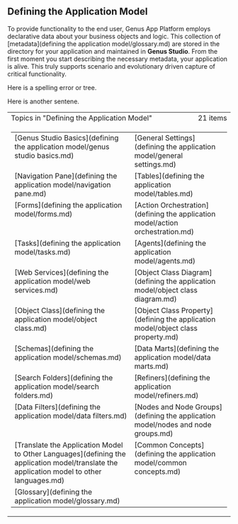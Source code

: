 ## Defining the Application Model

To provide functionality to the end user, Genus App Platform employs declarative data about your business objects and logic. This collection of [metadata](defining the application model/glossary.md) are stored in the directory for your application and maintained in **Genus Studio**. From the first moment you start describing the necessary metadata, your application is alive. This truly supports scenario and evolutionary driven capture of critical functionality.

Here is a spelling error or tree.

Here is another sentene.

<table cellpadding="0" cellspacing="0" width="100%" class="cdclvSuggestTable">

<tbody>

<tr>

<td width="100%" class="cdclvSuggestTitle">Topics in "Defining the Application Model"</td>

<td class="cdclvSuggestTitle"><nobr>21 items</nobr></td>

</tr>

<tr>

<td class="cdclvCategoryCont" colspan="2">

<table cellpadding="0" cellspacing="0" width="100%">

<tbody>

<tr>

<td valign="top" class="cdclvCategoryCol1">[Genus Studio Basics](defining the application model/genus studio basics.md)</td>

<td valign="top" class="cdclvCategoryCol2">[General Settings](defining the application model/general settings.md)</td>

</tr>

<tr class="cdclvCategoryRowAlt">

<td valign="top" class="cdclvCategoryCol1">[Navigation Pane](defining the application model/navigation pane.md)</td>

<td valign="top" class="cdclvCategoryCol2">[Tables](defining the application model/tables.md)</td>

</tr>

<tr>

<td valign="top" class="cdclvCategoryCol1">[Forms](defining the application model/forms.md)</td>

<td valign="top" class="cdclvCategoryCol2">[Action Orchestration](defining the application model/action orchestration.md)</td>

</tr>

<tr class="cdclvCategoryRowAlt">

<td valign="top" class="cdclvCategoryCol1">[Tasks](defining the application model/tasks.md)</td>

<td valign="top" class="cdclvCategoryCol2">[Agents](defining the application model/agents.md)</td>

</tr>

<tr>

<td valign="top" class="cdclvCategoryCol1">[Web Services](defining the application model/web services.md)</td>

<td valign="top" class="cdclvCategoryCol2">[Object Class Diagram](defining the application model/object class diagram.md)</td>

</tr>

<tr class="cdclvCategoryRowAlt">

<td valign="top" class="cdclvCategoryCol1">[Object Class](defining the application model/object class.md)</td>

<td valign="top" class="cdclvCategoryCol2">[Object Class Property](defining the application model/object class property.md)</td>

</tr>

<tr>

<td valign="top" class="cdclvCategoryCol1">[Schemas](defining the application model/schemas.md)</td>

<td valign="top" class="cdclvCategoryCol2">[Data Marts](defining the application model/data marts.md)</td>

</tr>

<tr class="cdclvCategoryRowAlt">

<td valign="top" class="cdclvCategoryCol1">[Search Folders](defining the application model/search folders.md)</td>

<td valign="top" class="cdclvCategoryCol2">[Refiners](defining the application model/refiners.md)</td>

</tr>

<tr>

<td valign="top" class="cdclvCategoryCol1">[Data Filters](defining the application model/data filters.md)</td>

<td valign="top" class="cdclvCategoryCol2">[Nodes and Node Groups](defining the application model/nodes and node groups.md)</td>

</tr>

<tr class="cdclvCategoryRowAlt">

<td valign="top" class="cdclvCategoryCol1">[Translate the Application Model to Other Languages](defining the application model/translate the application model to other languages.md)</td>

<td valign="top" class="cdclvCategoryCol2">[Common Concepts](defining the application model/common concepts.md)</td>

</tr>

<tr>

<td valign="top" class="cdclvCategoryCol1">[Glossary](defining the application model/glossary.md)</td>

<td valign="top" class="cdclvCategoryCol2"></td>

</tr>

</tbody>

</table>

</td>

</tr>

</tbody>

</table>
